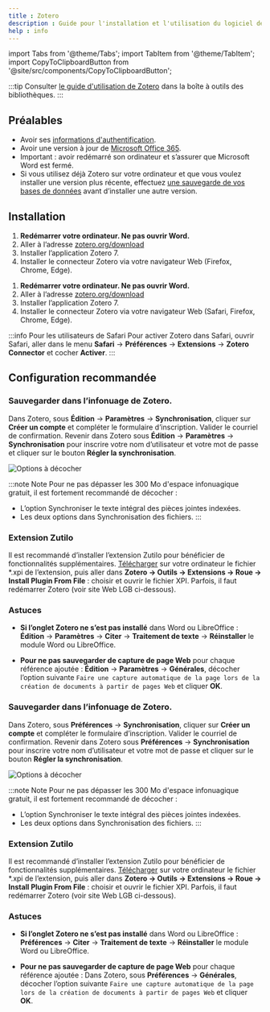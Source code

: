 ```yaml
---
title : Zotero
description : Guide pour l'installation et l'utilisation du logiciel de gestion de références bibliographiques Zotero.
help : info
---
```


import Tabs from '@theme/Tabs';
import TabItem from '@theme/TabItem';
import CopyToClipboardButton from '@site/src/components/CopyToClipboardButton';

:::tip
Consulter [le guide d'utilisation de Zotero](https://boite-outils.bib.umontreal.ca/citer/zotero) dans la boîte à outils des bibliothèques.
:::

## Préalables

- Avoir ses [informations d'authentification](../authentification).
- Avoir une version à jour de [Microsoft Office 365](office).
- Important : avoir redémarré son ordinateur et s’assurer que Microsoft Word est fermé.
- Si vous utilisez déjà Zotero sur votre ordinateur et que vous voulez installer une version plus récente, effectuez [une sauvegarde de vos bases de données](https://bib.umontreal.ca/citer/logiciels-bibliographiques/zotero/sauvegarder-partager) avant d’installer une autre version.

## Installation

<Tabs groupId="os-tabs">
      <TabItem value="windows" label="Windows">

1. **Redémarrer votre ordinateur. Ne pas ouvrir Word.**
2. Aller à l’adresse [zotero.org/download](https://www.zotero.org/download/)
3. Installer l’application Zotero 7.
4. Installer le connecteur Zotero via votre navigateur Web (Firefox, Chrome, Edge).

</TabItem>
<TabItem value="macos" label="macOS">

1. **Redémarrer votre ordinateur. Ne pas ouvrir Word.**
2. Aller à l’adresse [zotero.org/download](https://www.zotero.org/download/)
3. Installer l’application Zotero 7.
4. Installer le connecteur Zotero via votre navigateur Web (Safari, Firefox, Chrome, Edge).

:::info Pour les utilisateurs de Safari
Pour activer Zotero dans Safari, ouvrir Safari, aller dans le menu **Safari** → **Préférences** → **Extensions** → **Zotero Connector** et cocher **Activer**.
:::

</TabItem>
</Tabs>

## Configuration recommandée

<Tabs groupId="os-tabs">
<TabItem value="windows" label="Windows">

### Sauvegarder dans l’infonuage de Zotero.
Dans Zotero, sous **Édition** → **Paramètres** → **Synchronisation**, cliquer sur **Créer un compte** et compléter le formulaire d’inscription. Valider le courriel de confirmation. Revenir dans Zotero sous **Édition** → **Paramètres**  → **Synchronisation** pour inscrire votre nom d’utilisateur et votre mot de passe et cliquer sur le bouton **Régler la synchronisation**.

![Options à décocher](/img/docs/zotero_synchroniser_infonuage_350.webp)

:::note Note
Pour ne pas dépasser les 300 Mo d'espace infonuagique gratuit, il est fortement recommandé de décocher :
- L’option Synchroniser le texte intégral des pièces jointes indexées.
- Les deux options dans Synchronisation des fichiers.
:::

### Extension Zutilo
Il est recommandé d’installer l’extension Zutilo pour bénéficier de fonctionnalités supplémentaires. [Télécharger](https://github.com/wshanks/Zutilo/releases) sur votre ordinateur le fichier *.xpi de l’extension, puis aller dans **Zotero → Outils → Extensions → Roue → Install Plugin From File** : choisir et ouvrir le fichier XPI. Parfois, il faut redémarrer Zotero (voir site Web LGB ci-dessous).

### Astuces 
- **Si l’onglet Zotero ne s’est pas installé** dans Word ou LibreOffice : 
**Édition** → **Paramètres** → **Citer** → **Traitement de texte** → **Réinstaller** le module Word ou LibreOffice.

- **Pour ne pas sauvegarder de capture de page Web** pour chaque référence ajoutée : 
**Édition** → **Paramètres** → **Générales**, décocher l’option suivante ```Faire une capture automatique de la page lors de la création de documents à partir de pages Web``` et cliquer **OK**.
</TabItem>

<TabItem value="macos" label="macOS">

### Sauvegarder dans l’infonuage de Zotero.
Dans Zotero, sous **Préférences** → **Synchronisation**, cliquer sur **Créer un compte** et compléter le formulaire d’inscription. Valider le courriel de confirmation. Revenir dans Zotero sous **Préférences** → **Synchronisation** pour inscrire votre nom d’utilisateur et votre mot de passe et cliquer sur le bouton **Régler la synchronisation**.

![Options à décocher](/img/docs/zotero_synchroniser_infonuage_350.webp)

:::note Note
Pour ne pas dépasser les 300 Mo d'espace infonuagique gratuit, il est fortement recommandé de décocher :
- L’option Synchroniser le texte intégral des pièces jointes indexées.
- Les deux options dans Synchronisation des fichiers.
:::

### Extension Zutilo
Il est recommandé d’installer l’extension Zutilo pour bénéficier de fonctionnalités supplémentaires. [Télécharger](https://github.com/wshanks/Zutilo/releases) sur votre ordinateur le fichier *.xpi de l’extension, puis aller dans **Zotero → Outils → Extensions → Roue → Install Plugin From File** : choisir et ouvrir le fichier XPI. Parfois, il faut redémarrer Zotero (voir site Web LGB ci-dessous).

### Astuces 
- **Si l’onglet Zotero ne s’est pas installé** dans Word ou LibreOffice : 
**Préférences** → **Citer** → **Traitement de texte** → **Réinstaller** le module Word ou LibreOffice.

- **Pour ne pas sauvegarder de capture de page Web** pour chaque référence ajoutée : 
Dans Zotero, sous **Préférences** → **Générales**, décocher l’option suivante ```Faire une capture automatique de la page lors de la création de documents à partir de pages Web``` et cliquer **OK**.
</TabItem>

</Tabs>
